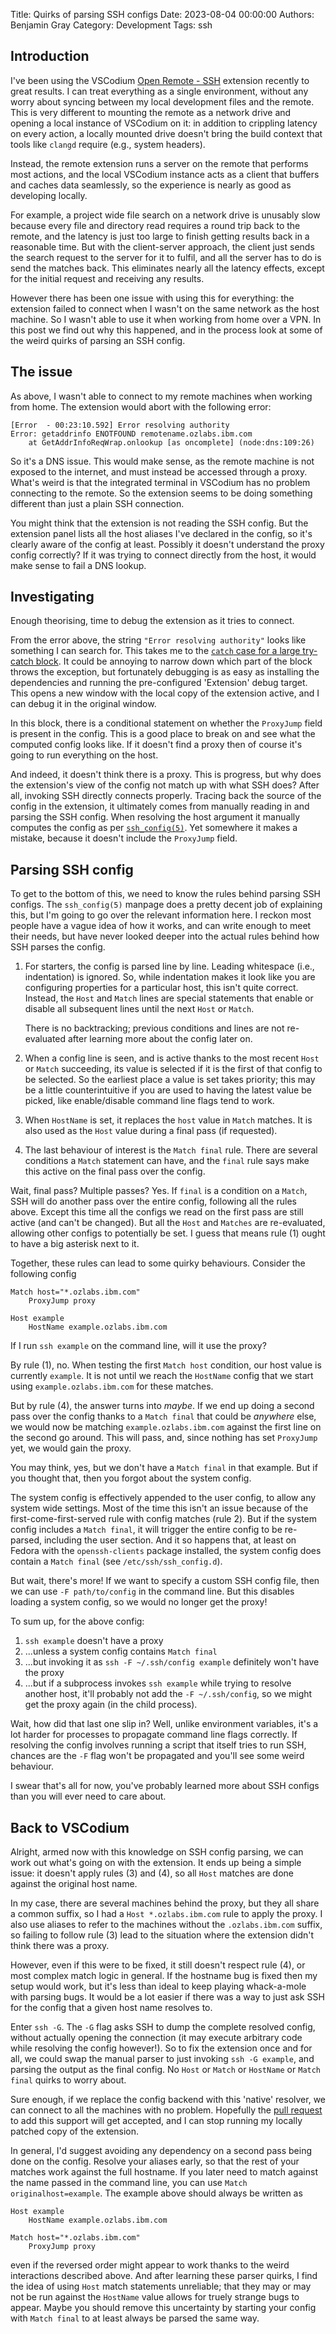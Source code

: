 Title: Quirks of parsing SSH configs 
Date: 2023-08-04 00:00:00 
Authors: Benjamin Gray 
Category: Development 
Tags: ssh


## Introduction

I've been using the VSCodium 
[Open Remote - SSH](https://open-vsx.org/extension/jeanp413/open-remote-ssh)
extension recently to great results. I can treat everything as a single
environment, without any worry about syncing between my local development files
and the remote. This is very different to mounting the remote as a network drive
and opening a local instance of VSCodium on it: in addition to crippling latency
on every action, a locally mounted drive doesn't bring the build context that
tools like `clangd` require (e.g., system headers).

Instead, the remote extension runs a server on the remote that performs most
actions, and the local VSCodium instance acts as a client that buffers and
caches data seamlessly, so the experience is nearly as good as developing
locally. 

For example, a project wide file search on a network drive is unusably slow
because every file and directory read requires a round trip back to the remote,
and the latency is just too large to finish getting results back in a reasonable
time. But with the client-server approach, the client just sends the search
request to the server for it to fulfil, and all the server has to do is send the
matches back. This eliminates nearly all the latency effects, except for the
initial request and receiving any results.

However there has been one issue with using this for everything: the extension
failed to connect when I wasn't on the same network as the host machine. So I
wasn't able to use it when working from home over a VPN. In this post we find
out why this happened, and in the process look at some of the weird quirks of
parsing an SSH config.


## The issue

As above, I wasn't able to connect to my remote machines when working from home.
The extension would abort with the following error:

```text
[Error  - 00:23:10.592] Error resolving authority
Error: getaddrinfo ENOTFOUND remotename.ozlabs.ibm.com
	at GetAddrInfoReqWrap.onlookup [as oncomplete] (node:dns:109:26)
```

So it's a DNS issue. This would make sense, as the remote machine is not exposed
to the internet, and must instead be accessed through a proxy. What's weird is
that the integrated terminal in VSCodium has no problem connecting to the
remote. So the extension seems to be doing something different than just a plain
SSH connection.

You might think that the extension is not reading the SSH config. But the
extension panel lists all the host aliases I've declared in the config, so it's
clearly aware of the config at least. Possibly it doesn't understand the proxy
config correctly? If it was trying to connect directly from the host, it would
make sense to fail a DNS lookup.


## Investigating

Enough theorising, time to debug the extension as it tries to connect.

From the error above, the string `"Error resolving authority"` looks like
something I can search for. This takes me to the
[`catch` case for a large try-catch block](https://github.com/jeanp413/open-remote-ssh/blob/521098e24f48b4b9e04d476895f9097b03f8c984/src/authResolver.ts#L226).
It could be annoying to narrow down which part of the block
throws the exception, but fortunately debugging is as easy as installing the
dependencies and running the pre-configured 'Extension' debug target. This opens
a new window with the local copy of the extension active, and I can debug it in
the original window.

In this block, there is a conditional statement on whether the `ProxyJump` field
is present in the config. This is a good place to break on and see what the
computed config looks like. If it doesn't find a proxy then of course it's going
to run everything on the host.

And indeed, it doesn't think there is a proxy. This is progress, but why does
the extension's view of the config not match up with what SSH does? After all,
invoking SSH directly connects properly. Tracing back the source of the config
in the extension, it ultimately comes from manually reading in and parsing the
SSH config. When resolving the host argument it manually computes the config as
per [`ssh_config(5)`](https://man7.org/linux/man-pages/man5/ssh_config.5.html).
Yet somewhere it makes a mistake, because it doesn't include the `ProxyJump`
field.


## Parsing SSH config

To get to the bottom of this, we need to know the rules behind parsing SSH
configs. The `ssh_config(5)` manpage does a pretty decent job of explaining
this, but I'm going to go over the relevant information here. I reckon most
people have a vague idea of how it works, and can write enough to meet their
needs, but have never looked deeper into the actual rules behind how SSH parses
the config.

1. For starters, the config is parsed line by line. Leading whitespace (i.e.,
   indentation) is ignored. So, while indentation makes it look like you are
   configuring properties for a particular host, this isn't quite correct.
   Instead, the `Host` and `Match` lines are special statements that enable or
   disable all subsequent lines until the next `Host` or `Match`.

    There is no backtracking; previous conditions and lines are not re-evaluated
    after learning more about the config later on.

2. When a config line is seen, and is active thanks to the most recent `Host` or
   `Match` succeeding, its value is selected if it is the first of that config
   to be selected. So the earliest place a value is set takes priority; this may
   be a little counterintuitive if you are used to having the latest value be
   picked, like enable/disable command line flags tend to work.

3. When `HostName` is set, it replaces the `host` value in `Match` matches. It
   is also used as the `Host` value during a final pass (if requested).

4. The last behaviour of interest is the `Match final` rule. There are several
   conditions a `Match` statement can have, and the `final` rule says make this
   active on the final pass over the config.

Wait, final pass? Multiple passes? Yes. If `final` is a condition on a `Match`,
SSH will do another pass over the entire config, following all the rules above.
Except this time all the configs we read on the first pass are still active (and
can't be changed). But all the `Host` and `Matches` are re-evaluated, allowing
other configs to potentially be set. I guess that means rule (1) ought to have a
big asterisk next to it.

Together, these rules can lead to some quirky behaviours. Consider the following
config

```text
Match host="*.ozlabs.ibm.com"
    ProxyJump proxy

Host example
    HostName example.ozlabs.ibm.com
```

If I run `ssh example` on the command line, will it use the proxy?

By rule (1), no. When testing the first `Match host` condition, our host value
is currently `example`. It is not until we reach the `HostName` config that we
start using `example.ozlabs.ibm.com` for these matches.

But by rule (4), the answer turns into _maybe_. If we end up doing a second pass
over the config thanks to a `Match final` that could be _anywhere_ else, we
would now be matching `example.ozlabs.ibm.com` against the first line on the
second go around. This will pass, and, since nothing has set `ProxyJump` yet, we
would gain the proxy.

You may think, yes, but we don't have a `Match final` in that example. But if
you thought that, then you forgot about the system config.

The system config is effectively appended to the user config, to allow any
system wide settings. Most of the time this isn't an issue because of the
first-come-first-served rule with config matches (rule 2). But if the system
config includes a `Match final`, it will trigger the entire config to be
re-parsed, including the user section. And it so happens that, at least on
Fedora with the `openssh-clients` package installed, the system config does
contain a `Match final` (see `/etc/ssh/ssh_config.d`).

But wait, there's more! If we want to specify a custom SSH config file, then we
can use `-F path/to/config` in the command line. But this disables loading a
system config, so we would no longer get the proxy!

To sum up, for the above config:

1. `ssh example` doesn't have a proxy
2. ...unless a system config contains `Match final`
3. ...but invoking it as `ssh -F ~/.ssh/config example` definitely won't have
   the proxy
4. ...but if a subprocess invokes `ssh example` while trying to resolve another
   host, it'll probably not add the `-F ~/.ssh/config`, so we might get the
   proxy again (in the child process).

Wait, how did that last one slip in? Well, unlike environment variables, it's a
lot harder for processes to propagate command line flags correctly. If resolving
the config involves running a script that itself tries to run SSH, chances are
the `-F` flag won't be propagated and you'll see some weird behaviour.

I swear that's all for now, you've probably learned more about SSH configs than
you will ever need to care about.


## Back to VSCodium

Alright, armed now with this knowledge on SSH config parsing, we can work out
what's going on with the extension. It ends up being a simple issue: it doesn't
apply rules (3) and (4), so all `Host` matches are done against the original
host name.

In my case, there are several machines behind the proxy, but they all share a
common suffix, so I had a `Host *.ozlabs.ibm.com` rule to apply the proxy. I
also use aliases to refer to the machines without the `.ozlabs.ibm.com` suffix,
so failing to follow rule (3) lead to the situation where the extension didn't
think there was a proxy.

However, even if this were to be fixed, it still doesn't respect rule (4), or
most complex match logic in general. If the hostname bug is fixed then my setup
would work, but it's less than ideal to keep playing whack-a-mole with parsing
bugs. It would be a lot easier if there was a way to just ask SSH for the config
that a given host name resolves to.

Enter `ssh -G`. The `-G` flag asks SSH to dump the complete resolved config,
without actually opening the connection (it may execute arbitrary code while
resolving the config however!). So to fix the extension once and for all, we
could swap the manual parser to just invoking `ssh -G example`, and parsing the
output as the final config. No `Host` or `Match` or `HostName` or `Match final`
quirks to worry about.

Sure enough, if we replace the config backend with this 'native' resolver, we
can connect to all the machines with no problem. Hopefully the
[pull request](https://github.com/jeanp413/open-remote-ssh/pull/103) to add this
support will get accepted, and I can stop running my locally patched copy of the
extension.

In general, I'd suggest avoiding any dependency on a second pass being done on
the config. Resolve your aliases early, so that the rest of your matches work
against the full hostname. If you later need to match against the name passed in
the command line, you can use `Match originalhost=example`. The example above
should always be written as

```text
Host example
    HostName example.ozlabs.ibm.com

Match host="*.ozlabs.ibm.com"
    ProxyJump proxy
```

even if the reversed order might appear to work thanks to the weird interactions
described above. And after learning these parser quirks, I find the idea of
using `Host` match statements unreliable; that they may or may not be run
against the `HostName` value allows for truely strange bugs to appear. Maybe you
should remove this uncertainty by starting your config with `Match final` to at
least always be parsed the same way.
